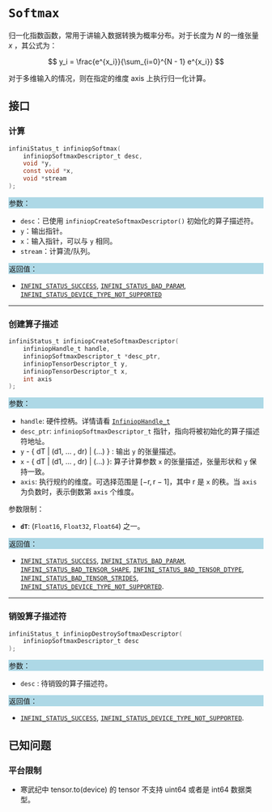 
# `Softmax`

归一化指数函数，常用于讲输入数据转换为概率分布。对于长度为 $N$ 的一维张量 $x$ ，其公式为：

$$ y_i = \frac{e^{x_i}}{\sum_{i=0}^{N - 1} e^{x_i}} $$

对于多维输入的情况，则在指定的维度 axis 上执行归一化计算。

## 接口

### 计算

```c
infiniStatus_t infiniopSoftmax(
    infiniopSoftmaxDescriptor_t desc, 
    void *y, 
    const void *x, 
    void *stream
);
```

<div style="background-color: lightblue; padding: 1px;"> 参数： </div>

- `desc`：已使用 `infiniopCreateSoftmaxDescriptor()` 初始化的算子描述符。
- `y`：输出指针。
- `x`：输入指针，可以与 `y` 相同。
- `stream`：计算流/队列。

<div style="background-color: lightblue; padding: 1px;">  返回值：</div>

- [`INFINI_STATUS_SUCCESS`], [`INFINI_STATUS_BAD_PARAM`], [`INFINI_STATUS_DEVICE_TYPE_NOT_SUPPORTED`]

---

### 创建算子描述

```c
infiniStatus_t infiniopCreateSoftmaxDescriptor(
    infiniopHandle_t handle, 
    infiniopSoftmaxDescriptor_t *desc_ptr, 
    infiniopTensorDescriptor_t y,
    infiniopTensorDescriptor_t x, 
    int axis
);
```

<div style="background-color: lightblue; padding: 1px;"> 参数：</div>

- `handle`: 硬件控柄。详情请看 [`InfiniopHandle_t`]
- `desc_ptr`: `infiniopSoftmaxDescriptor_t` 指针，指向将被初始化的算子描述符地址。
- `y` - { dT | (d1, $\ldots$ , dr) | ($\ldots$) } : 输出 `y` 的张量描述。
- `x` - { dT | (d1, $\ldots$ , dr) | ($\ldots$) }: 算子计算参数 `x` 的张量描述，张量形状和 `y` 保持一致。
- `axis`: 执行规约的维度。可选择范围是 $[-\text{r}, \text{r} - 1]$，其中 $\text{r}$ 是 `x` 的秩。当 `axis` 为负数时，表示倒数第 `axis` 个维度。

参数限制：

- **`dT`**:  (`Float16`, `Float32`, `Float64`) 之一。

<div style="background-color: lightblue; padding: 1px;"> 返回值：</div>

- [`INFINI_STATUS_SUCCESS`], [`INFINI_STATUS_BAD_PARAM`],  [`INFINI_STATUS_BAD_TENSOR_SHAPE`], [`INFINI_STATUS_BAD_TENSOR_DTYPE`], [`INFINI_STATUS_BAD_TENSOR_STRIDES`], [`INFINI_STATUS_DEVICE_TYPE_NOT_SUPPORTED`].

---

### 销毁算子描述符

```c
infiniStatus_t infiniopDestroySoftmaxDescriptor(
    infiniopSoftmaxDescriptor_t desc
);
```

<div style="background-color: lightblue; padding: 1px;"> 参数： </div>

- `desc`
     : 待销毁的算子描述符。

<div style="background-color: lightblue; padding: 1px;"> 返回值： </div>

- [`INFINI_STATUS_SUCCESS`], [`INFINI_STATUS_DEVICE_TYPE_NOT_SUPPORTED`].

## 已知问题

### 平台限制

- 寒武纪中 tensor.to(device) 的 tensor 不支持 uint64 或者是 int64 数据类型。

<!-- 链接 -->
[`InfiniopHandle_t`]: /infiniop/handle/README.md

[`INFINI_STATUS_SUCCESS`]: /common/status/README.md#INFINI_STATUS_SUCCESS
[`INFINI_STATUS_BAD_PARAM`]: /common/status/README.md#INFINI_STATUS_BAD_PARAM
[`INFINI_STATUS_DEVICE_TYPE_NOT_SUPPORTED`]: /common/status/README.md#INFINI_STATUS_DEVICE_TYPE_NOT_SUPPORTED
[`INFINI_STATUS_BAD_TENSOR_SHAPE`]: /common/status/README.md#INFINI_STATUS_BAD_TENSOR_SHAPE
[`INFINI_STATUS_BAD_TENSOR_DTYPE`]: /common/status/README.md#INFINI_STATUS_BAD_TENSOR_DTYPE
[`INFINI_STATUS_BAD_TENSOR_STRIDES`]: /common/status/README.md#INFINI_STATUS_BAD_TENSOR_STRIDES

